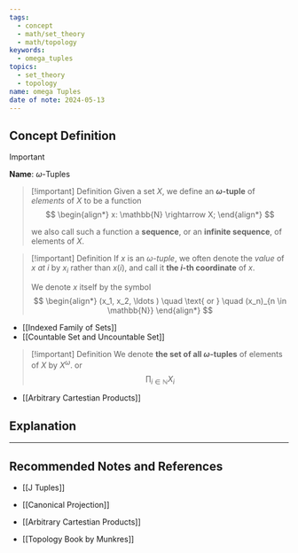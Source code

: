 ```yaml
---
tags:
  - concept
  - math/set_theory
  - math/topology
keywords:
  - omega_tuples
topics:
  - set_theory
  - topology
name: omega Tuples
date of note: 2024-05-13
---
```


## Concept Definition

>[!important]
>**Name**: $\omega$-Tuples

>[!important] Definition
>Given a set $X$, we define an **$\omega$-tuple** of *elements* of $X$ to be a function
>$$
> \begin{align*}
> x: \mathbb{N} \rightarrow X;
> \end{align*}
>$$ 
>
> we also call such a function a **sequence**, or an **infinite sequence**, of elements of $X$. 

>[!important] Definition
> If $x$ is an *$\omega$-tuple*, we often denote the *value* of $x$ *at* $i$ by $x_i$ rather than $x(i)$, and call it **the $i$-th coordinate** of $x$. 
> 
> We denote $x$ itself by the symbol
> $$
> \begin{align*}
> (x_1, x_2, \ldots ) \quad \text{ or } \quad (x_n)_{n \in \mathbb{N}}
> \end{align*}
>$$ 

- [[Indexed Family of Sets]]
- [[Countable Set and Uncountable Set]]


>[!important] Definition
> We denote **the set of all $\omega$-tuples** of elements of $X$ by $X^{\omega}.$ or
>$$
>\prod_{i\in \mathbb{N}}X_{i}
>$$

- [[Arbitrary Cartestian Products]]


## Explanation





-----------
##  Recommended Notes and References

- [[J Tuples]]

- [[Canonical Projection]]
- [[Arbitrary Cartestian Products]]


- [[Topology Book by Munkres]]
